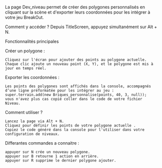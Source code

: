 La page Dev_niveau permet de créer des polygones personnalisés en cliquant sur la scène et d'exporter leurs coordonnées pour les intégrer à votre jeu BreakOut.

Comment y accéder ?
Depuis TitleScreen, appuyez simultanément sur Alt + N.

Fonctionnalités principales

Créer un polygone :

    Cliquez sur l'écran pour ajouter des points au polygone actuelle.
    Chaque clic ajoute un nouveau point (X, Y), et le polygone est mis à jour en temps réel.

Exporter les coordonnées :

    Les points des polygones sont affichés dans la console, accompagnés d’une ligne préformatée pour les intégrer au jeu :
    super.terrain.add(new Briques_personnalise(points, 40, 3, null));
    vous n'avez plus cas copié coller dans le code de votre fichier Niveau.

Comment utiliser ?

    Lancez la page via Alt + N.
    Cliquez pour définir les points de votre polygone actuelle .
    Copiez le code généré dans la console pour l'utiliser dans votre configuration de niveaux.

Differantes commandes a connaitre :

    appuyer sur N crée un nouveau polygone.
    appuyer sur B retourne 1 action en arrière.
    appuyer sur R supprime le dernier polygone ajouter.
